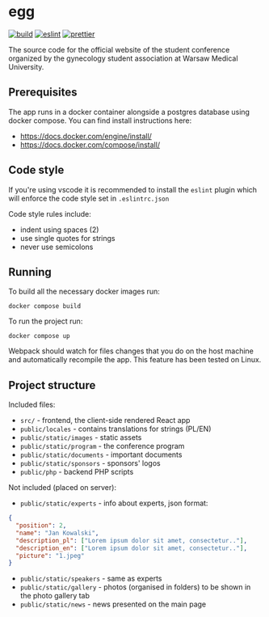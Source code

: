 # egg

[![build](https://github.com/Kwasow/egg/actions/workflows/build.yml/badge.svg)](https://github.com/Kwasow/egg/actions/workflows/build.yml)
[![eslint](https://github.com/Kwasow/egg/actions/workflows/eslint.yml/badge.svg)](https://github.com/Kwasow/egg/actions/workflows/eslint.yml)
[![prettier](https://github.com/Kwasow/egg/actions/workflows/prettier.yml/badge.svg)](https://github.com/Kwasow/egg/actions/workflows/prettier.yml)

The source code for the official website of the student conference organized by
the gynecology student association at Warsaw Medical University.

## Prerequisites

The app runs in a docker container alongside a postgres database using docker
compose. You can find install instructions here:
 - https://docs.docker.com/engine/install/
 - https://docs.docker.com/compose/install/

## Code style

If you're using vscode it is recommended to install the `eslint` plugin which
will enforce the code style set in `.eslintrc.json`

Code style rules include:

- indent using spaces (2)
- use single quotes for strings
- never use semicolons

## Running

To build all the necessary docker images run:

`docker compose build`

To run the project run:

`docker compose up`

Webpack should watch for files changes that you do on the host machine and
automatically recompile the app. This feature has been tested on Linux.

## Project structure

Included files:

- `src/` - frontend, the client-side rendered React app
- `public/locales` - contains translations for strings (PL/EN)
- `public/static/images` - static assets
- `public/static/program` - the conference program
- `public/static/documents` - important documents
- `public/static/sponsors` - sponsors' logos
- `public/php` - backend PHP scripts

Not included (placed on server):

- `public/static/experts` - info about experts, json format:

```json
{
  "position": 2,
  "name": "Jan Kowalski",
  "description_pl": ["Lorem ipsum dolor sit amet, consectetur.."],
  "description_en": ["Lorem ipsum dolor sit amet, consectetur.."],
  "picture": "1.jpeg"
}
```

- `public/static/speakers` - same as experts
- `public/static/gallery` - photos (organised in folders) to be shown in
  the photo gallery tab
- `public/static/news` - news presented on the main page
